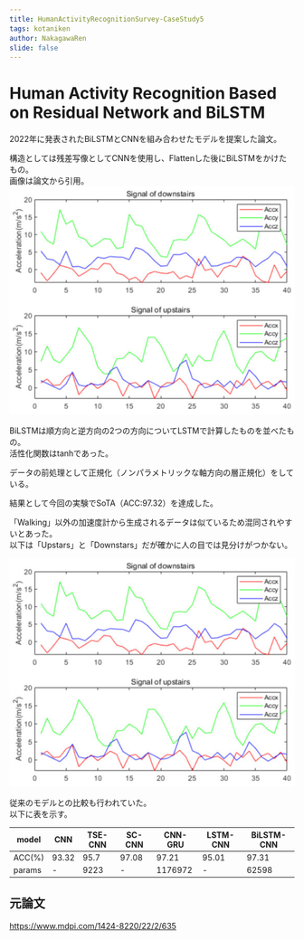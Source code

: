 ```yaml
---
title: HumanActivityRecognitionSurvey-CaseStudy5
tags: kotaniken
author: NakagawaRen
slide: false
---
```

# Human Activity Recognition Based on Residual Network and BiLSTM

2022年に発表されたBiLSTMとCNNを組み合わせたモデルを提案した論文。  

構造としては残差写像としてCNNを使用し、Flattenした後にBiLSTMをかけたもの。  
画像は論文から引用。  
![image.png](image/image.png)  


BiLSTMは順方向と逆方向の2つの方向についてLSTMで計算したものを並べたもの。  
活性化関数はtanhであった。  

データの前処理として正規化（ノンパラメトリックな軸方向の層正規化）をしている。  

結果として今回の実験でSoTA（ACC:97.32）を達成した。  

「Walking」以外の加速度計から生成されるデータは似ているため混同されやすいとあった。  
以下は「Upstars」と「Downstars」だが確かに人の目では見分けがつかない。  

![image.png](image/image.png)  

従来のモデルとの比較も行われていた。  
以下に表を示す。  

|model|CNN|TSE-CNN|SC-CNN|CNN-GRU|LSTM-CNN|BiLSTM-CNN|  
|-----|---|-------|------|--------|---------|--------|  
|ACC(%)|93.32|95.7|97.08|97.21|95.01  |97.31          |  
|params| -|9223|-|1176972|-|62598|71462              |  


## 元論文
https://www.mdpi.com/1424-8220/22/2/635  
